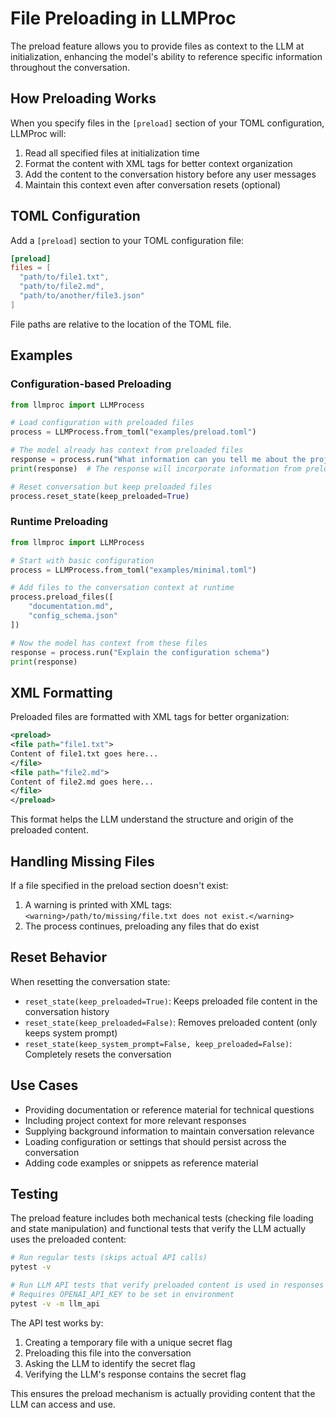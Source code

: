 # File Preloading in LLMProc

The preload feature allows you to provide files as context to the LLM at initialization, enhancing the model's ability to reference specific information throughout the conversation.

## How Preloading Works

When you specify files in the `[preload]` section of your TOML configuration, LLMProc will:

1. Read all specified files at initialization time
2. Format the content with XML tags for better context organization
3. Add the content to the conversation history before any user messages
4. Maintain this context even after conversation resets (optional)

## TOML Configuration

Add a `[preload]` section to your TOML configuration file:

```toml
[preload]
files = [
  "path/to/file1.txt",
  "path/to/file2.md",
  "path/to/another/file3.json"
]
```

File paths are relative to the location of the TOML file.

## Examples

### Configuration-based Preloading

```python
from llmproc import LLMProcess

# Load configuration with preloaded files
process = LLMProcess.from_toml("examples/preload.toml")

# The model already has context from preloaded files
response = process.run("What information can you tell me about the project?")
print(response)  # The response will incorporate information from preloaded files

# Reset conversation but keep preloaded files
process.reset_state(keep_preloaded=True)
```

### Runtime Preloading

```python
from llmproc import LLMProcess

# Start with basic configuration
process = LLMProcess.from_toml("examples/minimal.toml")

# Add files to the conversation context at runtime
process.preload_files([
    "documentation.md",
    "config_schema.json"
])

# Now the model has context from these files
response = process.run("Explain the configuration schema")
print(response)
```

## XML Formatting

Preloaded files are formatted with XML tags for better organization:

```xml
<preload>
<file path="file1.txt">
Content of file1.txt goes here...
</file>
<file path="file2.md">
Content of file2.md goes here...
</file>
</preload>
```

This format helps the LLM understand the structure and origin of the preloaded content.

## Handling Missing Files

If a file specified in the preload section doesn't exist:

1. A warning is printed with XML tags: `<warning>/path/to/missing/file.txt does not exist.</warning>`
2. The process continues, preloading any files that do exist

## Reset Behavior

When resetting the conversation state:

- `reset_state(keep_preloaded=True)`: Keeps preloaded file content in the conversation history
- `reset_state(keep_preloaded=False)`: Removes preloaded content (only keeps system prompt)
- `reset_state(keep_system_prompt=False, keep_preloaded=False)`: Completely resets the conversation

## Use Cases

- Providing documentation or reference material for technical questions
- Including project context for more relevant responses
- Supplying background information to maintain conversation relevance
- Loading configuration or settings that should persist across the conversation
- Adding code examples or snippets as reference material

## Testing

The preload feature includes both mechanical tests (checking file loading and state manipulation) and 
functional tests that verify the LLM actually uses the preloaded content:

```bash
# Run regular tests (skips actual API calls)
pytest -v

# Run LLM API tests that verify preloaded content is used in responses
# Requires OPENAI_API_KEY to be set in environment
pytest -v -m llm_api
```

The API test works by:
1. Creating a temporary file with a unique secret flag
2. Preloading this file into the conversation
3. Asking the LLM to identify the secret flag
4. Verifying the LLM's response contains the secret flag

This ensures the preload mechanism is actually providing content that the LLM can access and use.